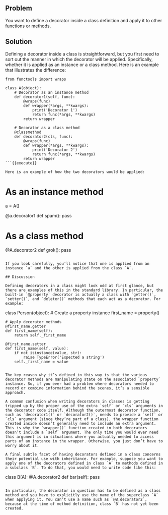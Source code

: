 ## Problem

You want to define a decorator inside a class definition and apply it to other functions or methods.

## Solution

Defining a decorator inside a class is straightforward, but you first need to sort out the manner in which the decorator will be applied. Specifically, whether it is applied as an instance or a class method. Here is an example that illustrates the difference:

```
from functools import wraps

class A(object):
    # Decorator as an instance method
    def decorator1(self, func):
        @wraps(func)
        def wrapper(*args, **kwargs):
            print('Decorator 1')
            return func(*args, **kwargs)
        return wrapper

    # Decorator as a class method
    @classmethod
    def decorator2(cls, func):
        @wraps(func)
        def wrapper(*args, **kwargs):
            print('Decorator 2')
            return func(*args, **kwargs)
        return wrapper
```{{execute}}

Here is an example of how the two decorators would be applied:

```
# As an instance method
a = A()

@a.decorator1
def spam():
    pass

# As a class method
@A.decorator2
def grok():
    pass
```{{execute}}

If you look carefully, you’ll notice that one is applied from an instance `a` and the other is applied from the class `A`.

## Discussion

Defining decorators in a class might look odd at first glance, but there are examples of this in the standard library. In particular, the built-in `@property` decorator is actually a class with `getter()`, `setter()`, and `deleter()` methods that each act as a decorator. For example:

```
class Person(object):
    # Create a property instance
    first_name = property()

    # Apply decorator methods
    @first_name.getter
    def first_name(self):
        return self._first_name

    @first_name.setter
    def first_name(self, value):
        if not isinstance(value, str):
            raise TypeError('Expected a string')
        self._first_name = value
```{{execute}}

The key reason why it’s defined in this way is that the various decorator methods are manipulating state on the associated `property` instance. So, if you ever had a problem where decorators needed to record or combine information behind the scenes, it’s a sensible approach.

A common confusion when writing decorators in classes is getting tripped up by the proper use of the extra `self` or `cls` arguments in the decorator code itself. Although the outermost decorator function, such as `decorator1()` or `decorator2()`, needs to provide a `self` or `cls` argument (since they’re part of a class), the wrapper function created inside doesn’t generally need to include an extra argument. This is why the `wrapper()` function created in both decorators doesn’t include a `self` argument. The only time you would ever need this argument is in situations where you actually needed to access parts of an instance in the wrapper. Otherwise, you just don’t have to worry about it.

A final subtle facet of having decorators defined in a class concerns their potential use with inheritance. For example, suppose you want to apply one of the decorators defined in class `A` to methods defined in a subclass `B`. To do that, you would need to write code like this:

```
class B(A):
    @A.decorator2
    def bar(self):
        pass
```{{execute}}

In particular, the decorator in question has to be defined as a class method and you have to explicitly use the name of the superclass `A` when applying it. You can’t use a name such as `@B.decorator2`, because at the time of method definition, class `B` has not yet been created.